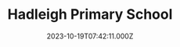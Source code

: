 ---
date: 2023-10-19T07:42:11.000Z
title: Hadleigh Primary School
latitude: 52.041165
longitude: 0.957175
category: checkin
---